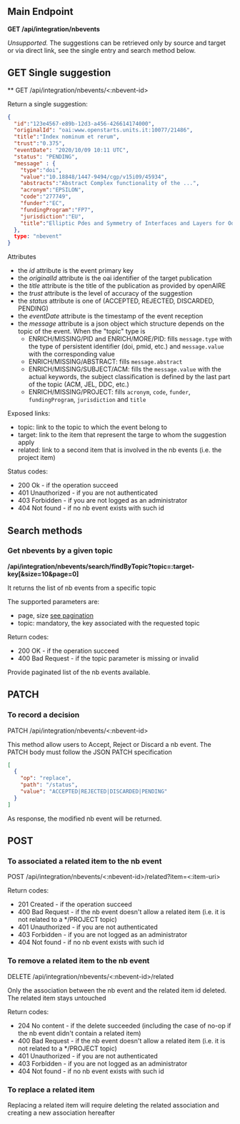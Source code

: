 ## Main Endpoint
**GET /api/integration/nbevents**

_Unsupported._ The suggestions can be retrieved only by source and target or via direct link, see the single entry and search method below. 

## GET Single suggestion
** GET /api/integration/nbevents/<:nbevent-id>

Return a single suggestion:

```json
{
  "id":"123e4567-e89b-12d3-a456-426614174000",
  "originalId": "oai:www.openstarts.units.it:10077/21486",
  "title":"Index nominum et rerum",
  "trust":"0.375",
  "eventDate": "2020/10/09 10:11 UTC",
  "status": "PENDING",
  "message" : {
    "type":"doi",
    "value":"10.18848/1447-9494/cgp/v15i09/45934",
    "abstracts":"Abstract Complex functionality of the ...",
    "acronym":"EPSILON",
    "code":"277749",
    "funder":"EC",
    "fundingProgram":"FP7",
    "jurisdiction":"EU",
    "title":"Elliptic Pdes and Symmetry of Interfaces and Layers for Odd Nonlinearities"
  },
  type: "nbevent"
}
```

Attributes
* the *id* attribute is the event primary key
* the *originalId* attribute is the oai identifier of the target publication
* the *title* attribute is the title of the publication as provided by openAIRE
* the *trust* attribute is the level of accuracy of the suggestion
* the *status* attribute is one of (ACCEPTED, REJECTED, DISCARDED, PENDING)
* the *eventDate* attribute is the timestamp of the event reception
* the *message* attribute is a json object which structure depends on the topic of the event. When the "topic" type is
    * ENRICH/MISSING/PID and ENRICH/MORE/PID: fills `message.type` with the type of persistent identifier (doi, pmid, etc.) and `message.value` with the corresponding value
    * ENRICH/MISSING/ABSTRACT: fills `message.abstract`
    * ENRICH/MISSING/SUBJECT/ACM: fills the `message.value` with the actual keywords, the subject classification is defined by the last part of the topic (ACM, JEL, DDC, etc.)
    * ENRICH/MISSING/PROJECT: fills `acronym`, `code`, `funder`, `fundingProgram`, `jurisdiction` and `title`

Exposed links:
* topic: link to the topic to which the event belong to
* target: link to the item that represent the targe to whom the suggestion apply
* related: link to a second item that is involved in the nb events (i.e. the project item)

Status codes:
* 200 Ok - if the operation succeed
* 401 Unauthorized - if you are not authenticated
* 403 Forbidden - if you are not logged as an administrator
* 404 Not found - if no nb event exists with such id 

## Search methods
### Get nbevents by a given topic
**/api/integration/nbevents/search/findByTopic?topic=:target-key[&size=10&page=0]**

It returns the list of nb events from a specific topic

The supported parameters are:
* page, size [see pagination](README.md#Pagination)
* topic: mandatory, the key associated with the requested topic

Return codes:
* 200 OK - if the operation succeed
* 400 Bad Request - if the topic parameter is missing or invalid

Provide paginated list of the nb events available.

## PATCH 
### To record a decision 
PATCH /api/integration/nbevents/<:nbevent-id>

This method allow users to Accept, Reject or Discard a nb event. The PATCH body must follow the JSON PATCH specification

```json
[
  {
    "op": "replace",
    "path": "/status",
    "value": "ACCEPTED|REJECTED|DISCARDED|PENDING"
  }
]
```

As response, the modified nb event will be returned.
 
## POST
### To associated a related item to the nb event
POST /api/integration/nbevents/<:nbevent-id>/related?item=<:item-uri>

Return codes:
* 201 Created - if the operation succeed
* 400 Bad Request - if the nb event doesn't allow a related item (i.e. it is not related to a */PROJECT topic)
* 401 Unauthorized - if you are not authenticated
* 403 Forbidden - if you are not logged as an administrator
* 404 Not found - if no nb event exists with such id

### To remove a related item to the nb event
DELETE /api/integration/nbevents/<:nbevent-id>/related

Only the association between the nb event and the related item id deleted. The related item stays untouched

Return codes:
* 204 No content - if the delete succeeded (including the case of no-op if the nb event didn't contain a related item)
* 400 Bad Request - if the nb event doesn't allow a related item (i.e. it is not related to a */PROJECT topic)
* 401 Unauthorized - if you are not authenticated
* 403 Forbidden - if you are not logged as an administrator
* 404 Not found - if no nb event exists with such id

### To replace a related item
Replacing a related item will require deleting the related association and creating a new association hereafter
